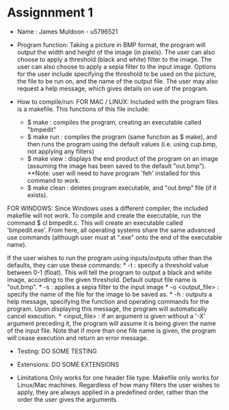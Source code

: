 
# Assignnment 1 

* Name : James Muldoon - u5796521

* Program function:
Taking a picture in BMP format, the program will output the width and height of the image (in pixels). The user can also choose to apply a threshold (black and white) filter to the image. The user can also choose to apply a sepia filter to the input image. Options for the user include specifying the threshold to be used on the picture, the file to be run on, and the name of the output file. The user may also request a help message, which gives details on use of the program.

* How to compile/run:
FOR MAC / LINUX: 
Included with the program files is a makefile. This functions of this file include: 
	* $ make : compiles the program, creating an executable called "bmpedit"
	* $ make run : compiles the program (same function as $ make), and then runs the program using the default values (i.e. using cup.bmp, not applying any filters) 
	* $ make view : displays the end product of the program on an image (assuming the image has been saved to the default "out.bmp"). **Note: user will need to have program 'feh' installed for this command to work.
	* $ make clean : deletes program executable, and "out.bmp" file (if it exists).

FOR WINDOWS: 
Since Windows uses a different compiler, the included makefile will not work.
To compile and create the executable, run the command $ cl bmpedit.c. This will create an executable called 'bmpedit.exe'. From here, all operating systems share the same advanced use commands (although user must at ".exe" onto the end of the executable name).

If the user wishes to run the program using inputs/outputs other than the defaults, they can use these commands: 
	* -t <threshold> : specify a threshold value between 0-1 (float). This will tell the program to output a black and white image, according to the given threshold. Default output file name is "out.bmp".
	* -s : applies a sepia filter to the input image
	* -o <output_file> : specify the name of the file for the image to be saved as.
	* -h : outputs a help message, specifying the function and operating commands for the program. Upon displaying this message, the program will automatically cancel execution.
	* <input_file> : if an argument is given without a '-X' argument preceding it, the program will assume it is being given the name of the input file. Note that if more than one file name is given, the program will cease execution and return an error message.


* Testing:
DO SOME TESTING

* Extensions: 
DO SOME EXTENSIONS

* Limitations
Only works for one header file type.
Makefile only works for Linux/Mac machines.
Regardless of how many filters the user wishes to apply, they are always applied in a predefined order, rather than the order the user gives the arguments.